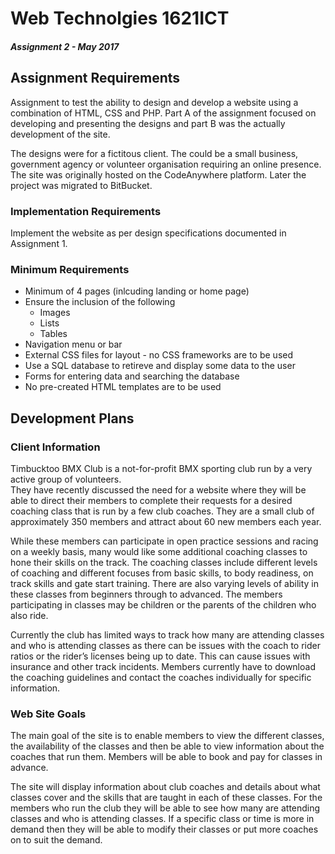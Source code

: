 # Web Technolgies 1621ICT
##### Assignment 2 - May 2017

## Assignment Requirements

Assignment to test the ability to design and develop a website using a combination of HTML, CSS 
and PHP. Part A of the assignment focused on developing and presenting the designs and part B 
was the actually development of the site.

The designs were for a fictitous client.  The could be a small business, government agency or 
volunteer organisation requiring an online presence. The site was originally hosted on the 
CodeAnywhere platform.  Later the project was migrated to BitBucket.

### Implementation Requirements

Implement the website as per design specifications documented in Assignment 1.  

### Minimum Requirements

* Minimum of 4 pages (inlcuding landing or home page)
* Ensure the inclusion of the following
    * Images
	* Lists
	* Tables
* Navigation menu or bar
* External CSS files for layout - no CSS frameworks are to be used
* Use a SQL database to retireve and display some data to the user
* Forms for entering data and searching the database
* No pre-created HTML templates are to be used

## Development Plans

### Client Information

Timbucktoo BMX Club is a not-for-profit BMX sporting club run by a very active group of volunteers.  
They have recently discussed the need for a website where they will be able to direct their members 
to complete their requests for a desired coaching class that is run by a few club coaches.  They are 
a small club of approximately 350 members and attract about 60 new members each year.  

While these members can participate in open practice sessions and racing on a weekly basis, many would 
like some additional coaching classes to hone their skills on the track.  The coaching classes include 
different levels of coaching and different focuses from basic skills, to body readiness, on track skills 
and gate start training.  There are also varying levels of ability in these classes from beginners 
through to advanced.  The members participating in classes may be children or the parents of the children 
who also ride.

Currently the club has limited ways to track how many are attending classes and who is attending classes
as there can be issues with the coach to rider ratios or the rider’s licenses being up to date.  This can
cause issues with insurance and other track incidents.  Members currently have to download the coaching
guidelines and contact the coaches individually for specific information.

### Web Site Goals

The main goal of the site is to enable members to view the different classes, the availability of the 
classes and then be able to view information about the coaches that run them.  Members will be able to 
book and pay for classes in advance. 

The site will display information about club coaches and details about what classes cover and the skills
that are taught in each of these classes.  For the members who run the club they will be able to see how
many are attending classes and who is attending classes.  If a specific class or time is more in demand 
then they will be able to modify their classes or put more coaches on to suit the demand.

